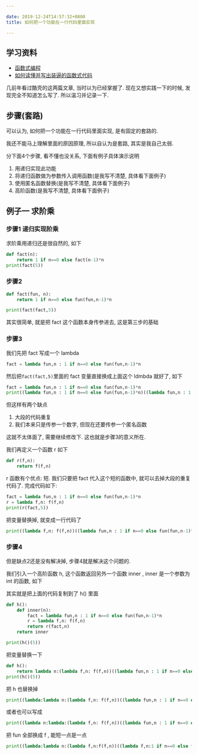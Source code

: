 ```yaml
---

date: 2019-12-24T14:57:32+0800
title: 如何把一个功能在一行代码里面实现

---
```


## 学习资料

- [函数式编程](https://coolshell.cn/articles/10822.html)
- [如何读懂并写出装逼的函数式代码](https://coolshell.cn/articles/17524.html)

几前年看过酷壳的这两篇文章, 当时以为已经掌握了. 现在又想实践一下的时候, 发现完全不知道怎么写了. 所以温习并记录一下.

## 步骤(套路)

可以认为, 如何把一个功能在一行代码里面实现, 是有固定的套路的.

我还不能马上理解里面的原因原理, 所以自认为是套路, 其实是我自己太弱.

分下面4个步骤, 看不懂也没关系, 下面有例子具体演示说明

1. 用递归实现此功能
2. 将递归函数做为参数传入调用函数(是我写不清楚, 具体看下面例子)
3. 使用匿名函数替换(是我写不清楚, 具体看下面例子)
4. 高阶函数(是我写不清楚, 具体看下面例子)

## 例子一 求阶乘

### 步骤1 递归实现阶乘

求阶乘用递归还是很自然的, 如下

```python
def fact(n):
    return 1 if n==0 else fact(n-1)*n
print(fact(5))
```

### 步骤2

```python
def fact(fun, n):
    return 1 if n==0 else fun(fun,n-1)*n

print(fact(fact,5))
```

其实很简单, 就是把 fact 这个函数本身传参进去, 这是第三步的基础

### 步骤3

我们先把 fact 写成一个 lambda

```python
fact = lambda fun,n : 1 if n==0 else fun(fun,n-1)*n
```

然后把`fact(fact,5)`里面的 fact 变量直接换成上面这个 ldmbda 就好了, 如下

```python
fact = lambda fun,n : 1 if n==0 else fun(fun,n-1)*n
print((lambda fun,n : 1 if n==0 else fun(fun,n-1)*n)((lambda fun,n : 1 if n==0 else fun(fun,n-1)*n),5))
```

但这样有两个缺点

1. 大段的代码重复
2. 我们本来只是传参一个数字, 但现在还要传参一个匿名函数

这就不太体面了, 需要继续修改下. 这也就是步骤3的意义所在.

我们再定义一个函数 r 如下

```python
def r(f,n):
    return f(f,n)
```

r 函数有个优点: 短. 我们只要把 fact 代入这个短的函数中, 就可以去掉大段的重复代码了. 完成代码如下:

```python
fact = lambda fun,n : 1 if n==0 else fun(fun,n-1)*n
r = lambda f,n: f(f,n)
print(r(fact,5))
```

把变量替换掉, 就变成一行代码了

```python
print((lambda f,n: f(f,n))((lambda fun,n : 1 if n==0 else fun(fun,n-1)*n),5))
```

### 步骤4

但是缺点2还是没有解决掉, 步骤4就是解决这个问题的.

我们引入一个高阶函数 h, 这个函数返回另外一个函数 inner , inner 是一个参数为 int 的函数, 如下

其实就是把上面的代码复制到了 h() 里面

```python
def h():
    def inner(n):
        fact = lambda fun,n : 1 if n==0 else fun(fun,n-1)*n
        r = lambda f,n: f(f,n)
        return r(fact,n)
    return inner

print(h()(5))
```

把变量替换一下

```python
def h():
    return lambda n:(lambda f,n: f(f,n))((lambda fun,n : 1 if n==0 else fun(fun,n-1)*n),n)
print(h()(5))
```

把 h 也替换掉

```python
print((lambda:lambda n:(lambda f,n: f(f,n))((lambda fun,n : 1 if n==0 else fun(fun,n-1)*n),n))()(5))
```

或者也可以写成

```python
print((lambda n:lambda:(lambda f,n: f(f,n))((lambda fun,n : 1 if n==0 else fun(fun,n-1)*n),n))(5)())
```

把 fun 全部换成 f , 能短一点是一点

```python
print((lambda:lambda n:(lambda f,n:f(f,n))((lambda f,n:1 if n==0 else f(f,n-1)*n),n))()(5))
```
